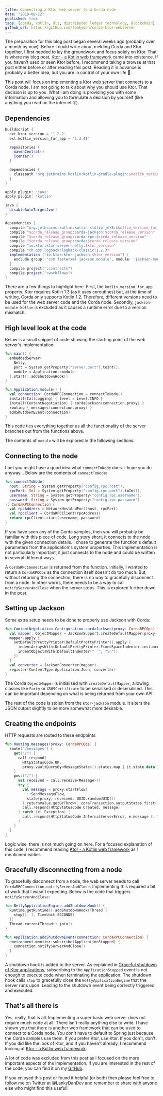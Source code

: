 ```yaml
---
title: Connecting a Ktor web server to a Corda node
date: "2019-08-12"
published: true
tags: [corda, kotlin, dlt, distributed ledger technology, blockchain]
github_url: https://github.com/lankydan/corda-ktor-webserver
---
```


The preparation for this blog post began several weeks ago (probably over a month by now). Before I could write about melding Corda and Ktor together, I first needed to lay the groundwork and focus solely on Ktor. That is where my blog post, [Ktor - a Kotlin web framework](https://lankydan.dev/ktor-a-kotlin-web-framework) came into existence. If you haven't used or seen Ktor before, I recommend taking a browse at that post either before or after reading this post. Reading it in advance is probably a better idea, but you are in control of your own life 🤷.

This post will focus on implementing a Ktor web server that connects to a Corda node. I am not going to talk about why you should use Ktor. That decision is up to you. What I am doing is providing you with some information and allowing you to formulate a decision by yourself (like anything you read on the internet 🙄).

## Dependencies

```groovy
buildscript {
  ext.ktor_version = '1.2.2'
  ext.kotlin_version_for_app = '1.3.41'

  repositories {
    mavenCentral()
    jcenter()
  }

  dependencies {
    classpath "org.jetbrains.kotlin:kotlin-gradle-plugin:$kotlin_version_for_app"
  }
}

apply plugin: 'java'
apply plugin: 'kotlin'

java {
  disableAutoTargetJvm()
}

dependencies {
  compile "org.jetbrains.kotlin:kotlin-stdlib-jdk8:$kotlin_version_for_app"
  compile "$corda_release_group:corda-jackson:$corda_release_version"
  compile "$corda_release_group:corda-rpc:$corda_release_version"
  compile "$corda_release_group:corda:$corda_release_version"
  compile "io.ktor:ktor-server-netty:$ktor_version"
  compile "ch.qos.logback:logback-classic:1.2.3"
  implementation ("io.ktor:ktor-jackson:$ktor_version") {
    exclude group: 'com.fasterxml.jackson.module', module: 'jackson-module-kotlin'
  }
  compile project(":contracts")
  compile project(":workflows")
}
```

There are a few things to highlight here. First, the `kotlin_version_for_app` property. Ktor requires Kotlin 1.3 (as it uses coroutines) but, at the time of writing, Corda only supports Kotlin 1.2. Therefore, different versions need to be used for the web server code and the Corda node. Secondly, `jackson-module-kotlin` is excluded as it causes a runtime error due to a version mismatch.

## High level look at the code

Below is a small snippet of code showing the starting point of the web server's implementation:

```kotlin
fun main() {
  embeddedServer(
    Netty,
    port = System.getProperty("server.port").toInt(),
    module = Application::module
  ).start().addShutdownHook()
}

fun Application.module() {
  val connection: CordaRPCConnection = connectToNode()
  install(CallLogging) { level = Level.INFO }
  install(ContentNegotiation) { cordaJackson(connection.proxy) }
  routing { messages(connection.proxy) }
  addShutdownEvent(connection)
}
```

This code ties everything together as all the functionality of the server branches out from the functions above.

The contents of `module` will be explored in the following sections.

## Connecting to the node

I bet you might have a good idea what `connectToNode` does. I hope you do anyway... Below are the contents of `connectToNode`:

```kotlin
fun connectToNode(
  host: String = System.getProperty("config.rpc.host"),
  rpcPort: Int = System.getProperty("config.rpc.port").toInt(),
  username: String = System.getProperty("config.rpc.username"),
  password: String = System.getProperty("config.rpc.password")
): CordaRPCConnection {
  val rpcAddress = NetworkHostAndPort(host, rpcPort)
  val rpcClient = CordaRPCClient(rpcAddress)
  return rpcClient.start(username, password)
}
```

If you have seen any of the Corda samples, then you will probably be familiar with this piece of code. Long story short, it connects to the node with the given connection details. I chose to generate the function's default parameters from the application's system properties. This implementation is not particularly important, it just connects to the node and could be written in several different ways.

A `CordaRPCConnection` is returned from the function. Initially, I wanted to return a `CordaRPCOps` as the connection itself doesn't do too much. But, without returning the connection, there is no way to gracefully disconnect from a node. In other words, there needs to be a way to call `notifyServerAndClose` when the server stops. This is explored further down in the post.

## Setting up Jackson

Some extra setup needs to be done to properly use Jackson with Corda:

```kotlin
fun ContentNegotiation.Configuration.cordaJackson(proxy: CordaRPCOps) {
  val mapper: ObjectMapper = JacksonSupport.createDefaultMapper(proxy)
  mapper.apply {
    setDefaultPrettyPrinter(DefaultPrettyPrinter().apply {
      indentArraysWith(DefaultPrettyPrinter.FixedSpaceIndenter.instance)
      indentObjectsWith(DefaultIndenter("  ", "\n"))
    })
  }
  val converter = JacksonConverter(mapper)
  register(ContentType.Application.Json, converter)
}
```

The Corda `ObjectMapper` is initialised with `createDefaultMapper`, allowing classes like `Party` or `X509Certificate` to be serialised or deserialised. This can be important depending on what is being returned from your own API.

The rest of the code is stolen from the `ktor-jackson` module. It alters the JSON output slightly to be more somewhat more desirable.

## Creating the endpoints

HTTP requests are routed to these endpoints:

```kotlin
fun Routing.messages(proxy: CordaRPCOps) {
  route("/messages") {
    get("/") {
      call.respond(
        HttpStatusCode.OK,
        proxy.vaultQueryBy<MessageState>().states.map { it.state.data })
    }
    post("/") {
      val received = call.receive<Message>()
      try {
        val message = proxy.startFlow(
          ::SendMessageFlow,
          state(proxy, received, UUID.randomUUID())
        ).returnValue.getOrThrow().coreTransaction.outputStates.first() as MessageState
        call.respond(HttpStatusCode.Created, message)
      } catch (e: Exception) {
        call.respond(HttpStatusCode.InternalServerError, e.message ?: "Something went wrong")
      }
    }
  }
}
```

Logic wise, there is not much going on here. For a focused explanation of this code, I recommend reading [Ktor - a Kotlin web framework](https://lankydan.dev/ktor-a-kotlin-web-framework) as I mentioned earlier.

## Gracefully disconnecting from a node

To gracefully disconnect from a node, the web server needs to call `CordaRPCConnection.notifyServerAndClose`. Implementing this required a bit of work that I wasn't expecting. Below is the code that triggers `notifyServerAndClose`:

```kotlin
fun NettyApplicationEngine.addShutdownHook() {
  Runtime.getRuntime().addShutdownHook(Thread {
    stop(1, 1, TimeUnit.SECONDS)
  })
  Thread.currentThread().join()
}

fun Application.addShutdownEvent(connection: CordaRPCConnection) {
  environment.monitor.subscribe(ApplicationStopped) {
    connection.notifyServerAndClose()
  }
}
```

A shutdown hook is added to the server. As explained in [Graceful shutdown of Ktor applications](https://dev.to/viniciusccarvalho/graceful-shutdown-of-ktor-applications-1h53), subscribing to the `ApplicationStopped` event is not enough to execute code when terminating the application. The shutdown hook calls `stop` to gracefully close the `NettyApplicationEngine` that the server runs upon. Leading to the shutdown event being correctly triggered and executed.

## That's all there is

Yes, really, that is all. Implementing a super basic web server does not require much code at all. There isn't really anything else to write. I have shown you that there is another web framework that can be used to connect to a Corda node. You don't have to default to Spring just because the Corda samples use them. If you prefer Ktor, use Ktor. If you don't, don't. If you did like the look of Ktor, and if you haven't already, I recommend looking at [Ktor - a Kotlin web framework](https://lankydan.dev/ktor-a-kotlin-web-framework).

A lot of code was excluded from this post as I focused on the more important aspects of the implementation. If you are interested in the rest of the code, you can find it on my [GitHub](https://github.com/lankydan/corda-ktor-webserver).

If you enjoyed this post or found it helpful (or both) then please feel free to follow me on Twitter at [@LankyDanDev](https://twitter.com/LankyDanDev) and remember to share with anyone else who might find this useful!

